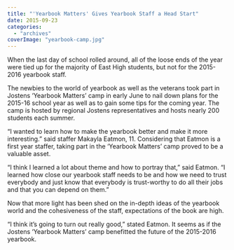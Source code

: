```yaml
---
title: "'Yearbook Matters' Gives Yearbook Staff a Head Start"
date: 2015-09-23
categories: 
  - "archives"
coverImage: "yearbook-camp.jpg"
---
```


When the last day of school rolled around, all of the loose ends of the year were tied up for the majority of East High students, but not for the 2015-2016 yearbook staff.

The newbies to the world of yearbook as well as the veterans took part in Jostens ‘Yearbook Matters’ camp in early June to nail down plans for the 2015-16 school year as well as to gain some tips for the coming year. The camp is hosted by regional Jostens representatives and hosts nearly 200 students each summer.

“I wanted to learn how to make the yearbook better and make it more interesting.” said staffer Makayla Eatmon, 11. Considering that Eatmon is a first year staffer, taking part in the ‘Yearbook Matters’ camp proved to be a valuable asset.

“I think I learned a lot about theme and how to portray that,” said Eatmon. “I learned how close our yearbook staff needs to be and how we need to trust everybody and just know that everybody is trust-worthy to do all their jobs and that you can depend on them.”

Now that more light has been shed on the in-depth ideas of the yearbook world and the cohesiveness of the staff, expectations of the book are high.

“I think it’s going to turn out really good,” stated Eatmon. It seems as if the Jostens ‘Yearbook Matters’ camp benefitted the future of the 2015-2016 yearbook.
